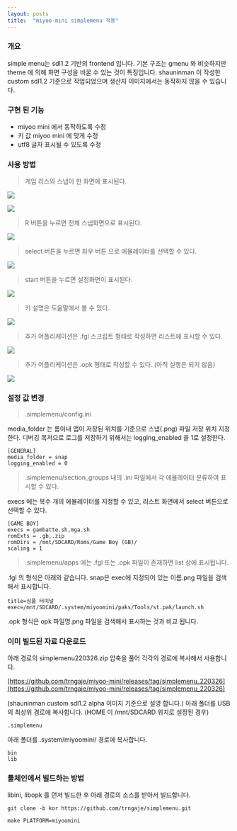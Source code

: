 ```yaml
---
layout: posts
title:  "miyoo-mini simplemenu 적용"
---
```


### 개요

simple menu는 sdl1.2 기반의 frontend 입니다. 기본 구조는 gmenu 와 비슷하지만  theme 에 의해 화면 구성을 바꿀 수 있는 것이 특징입니다. 
shauninman 이 작성한 custom sdl1.2 기준으로 작업되었으며 생산자 이미지에서는 동작하지 않을 수 있습니다.

### 구현 된 기능

- miyoo mini 에서 동작하도록 수정
- 키 값 miyoo mini 에 맞게 수정
- utf8 글자 표시될 수 있도록 수정


### 사용 방법

> 게임 리스와 스냅이 한 화면에 표시된다.

![](/images/2022-03-26/simplemenu_emu_1.png)

![](/images/2022-03-26/simplemenu_emul_2.png)

> R 버튼을 누르면 전체 스냅화면으로 표시된다.

![](/images/2022-03-26/simplemenu_emul_2.png)

> select 버튼을 누르면 좌우 버튼 으로 에뮬레이터를 선택할 수 있다.

![](/images/2022-03-26/simplemenu_emul_select.png)

> start 버튼을 누르면 설정화면이 표시된다. 

![](/images/2022-03-26/simplemenu_setting.png)

> 키 설명은 도움말에서 볼 수 있다.

![](/images/2022-03-26/simplemenu_help.png)

> 추가 어플리케이션은 .fgl 스크립트 형태로 작성하면 리스트에 표시할 수 있다.

![](/images/2022-03-26/simplemenu_app.png)

> 추가 어플리케이션은 .opk 형태로 작성할 수 있다. (아직 실행은 되지 않음)

![](/images/2022-03-26/simplemenu_opk.png)

### 설정 값 변경
> .simplemenu/config.ini

media_folder 는 롬이내 앱이 저장된 위치를 기준으로 스냅(.png) 파일 저장 위치 지정한다.
디버깅 목저으로 로그를 저장하기 위해서는 logging_enabled 을 1로 설정한다.

    [GENERAL]
    media_folder = snap
    logging_enabled = 0

> .simplemenu/section_groups 내의 .ini 파일에서 각 에뮬레이터 분류하여 표시할 수 있다.

execs 에는 복수 개의 에뮬레이터를 지정할 수 있고, 리스트 화면에서 select 버튼으로 선택할 수 있다.

    [GAME BOY]
    execs = gambatte.sh,mga.sh
    romExts = .gb,.zip
    romDirs = /mnt/SDCARD/Roms/Game Boy (GB)/
    scaling = 1

> .simplemenu/apps 에는 .fgl 또는 .opk 파일이 존재하면 list 상에 표시됩니다.

.fgl 의 형식은 아래와 같습니다. snap은 exec에 지정되어 있는 이름.png 파일을 검색해서 표시합니다.

    title=심플 터미널
    exec=/mnt/SDCARD/.system/miyoomini/paks/Tools/st.pak/launch.sh

.opk 형식은 opk 파일명.png 파일을 검색해서 표시하는 것과 비교 됩니다.

### 이미 빌드된 자료 다운로드

아래 경로의 simplemenu220326.zip 압축을 풀어 각각의 경로에 복사해서 사용합니다.

[https://github.com/trngaje/miyoo-mini/releases/tag/simplemenu_220326](https://github.com/trngaje/miyoo-mini/releases/tag/simplemenu_220326)

(shauninman custom sdl1.2 alpha 이미지 기준으로 설명 합니다.)
아래 폴더를 USB의 최상위 경로에 복사합니다. (HOME 이 /mnt/SDCARD 위치로 설정된 경우)

    .simplemenu

아래 폴더를 .system/miyoomini/ 경로에 복사합니다.

    bin
    lib



### 툴체인에서 빌드하는 방법

libini, libopk 를 먼저 빌드한 후 아래 경로의 소스를 받아서 빌드합니다.
    
    git clone -b kor https://github.com/trngaje/simplemenu.git

    make PLATFORM=miyoomini

